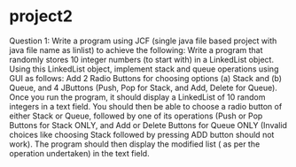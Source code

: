 # project2
Question 1: Write a program using JCF (single java file based project with java file name as linlist) to achieve the following:
Write a program that randomly stores 10 integer numbers (to start with) in a LinkedList object. Using this LinkedList object, implement stack and queue operations using GUI as follows: Add 2 Radio Buttons for choosing options (a) Stack and (b) Queue, and 4 JButtons (Push, Pop for Stack, and Add, Delete for Queue).
Once you run the program, it should display a LinkedList of 10 random integers in a text field.
 You should then be able to choose a radio button of either Stack or Queue, followed by one of its operations (Push or Pop Buttons for Stack ONLY, and Add or Delete Buttons for Queue ONLY (Invalid choices like choosing Stack followed by pressing ADD button should not work). The program should then display the modified list ( as per the operation undertaken) in the text field.

